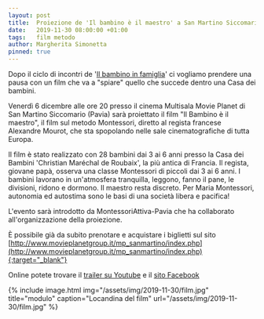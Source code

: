 ```yaml
---
layout: post
title:  Proiezione de 'Il bambino è il maestro' a San Martino Siccomario
date:   2019-11-30 08:00:00 +01:00
tags:   film metodo
author: Margherita Simonetta
pinned: true
---
```


Dopo il ciclo di incontri de '[Il bambino in famiglia](/2019/09/25/il-bambino-in-famiglia.html)' ci vogliamo prendere una pausa con un film che va a "spiare" quello che succede dentro una Casa dei bambini.

Venerdì 6 dicembre alle ore 20 presso il cinema Multisala Movie Planet di San Martino Siccomario (Pavia) sarà proiettato il film "Il Bambino è il maestro", il film sul metodo Montessori, diretto al regista francese Alexandre Mourot, che sta spopolando nelle sale cinematografiche di tutta Europa.

Il film è stato realizzato con 28 bambini dai 3 ai 6 anni presso la Casa dei Bambini 'Christian Maréchal de Roubaix', la più antica di Francia. Il regista, giovane papà, osserva una classe Montessori di piccoli dai 3 ai 6 anni. I bambini lavorano in un'atmosfera tranquilla, leggono, fanno il pane, le divisioni, ridono e dormono. Il maestro resta discreto. Per Maria Montessori, autonomia ed autostima sono le basi di una società libera e pacifica!

L'evento sarà introdotto da MontessoriAttiva-Pavia che ha collaborato all'organizzazione della proiezione.

È possibile già da subito prenotare e acquistare i biglietti sul sito [http://www.movieplanetgroup.it/mp_sanmartino/index.php](http://www.movieplanetgroup.it/mp_sanmartino/index.php){:target="_blank"}

Online potete trovare il [trailer su Youtube](https://www.youtube.com/watch?v=4fSOBOELbnI) e il [sito Facebook](https://www.facebook.com/filmmetodomontessori/)

{% include image.html img="/assets/img/2019-11-30/film.jpg" title="modulo" caption="Locandina del film" url="/assets/img/2019-11-30/film.jpg" %}
